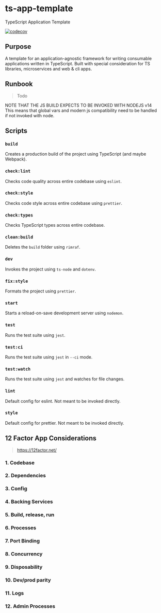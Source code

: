 # ts-app-template

TypeScript Application Template

[![codecov](codecov-icon-link)](codecov-repo-overview-link)

## Purpose

A template for an application-agnostic framework for writing consumable applications written in TypeScript. Built with special consideration for TS libraries, microservices and web & cli apps.

## Runbook

> Todo

NOTE THAT THE JS BUILD EXPECTS TO BE INVOKED WITH NODEJS v14
This means that global vars and modern js compatibility need to be handled if not invoked with node.

## Scripts

### `build`

Creates a production build of the project using TypeScript (and maybe Webpack).

### `check:lint`

Checks code quality across entire codebase using `eslint`.

### `check:style`

Checks code style across entire codebase using `prettier`.

### `check:types`

Checks TypeScript types across entire codebase.

### `clean:build`

Deletes the `build` folder using `rimraf`.

### `dev`

Invokes the project using `ts-node` and `dotenv`.

### `fix:style`

Formats the project using `prettier`.

### `start`

Starts a reload-on-save development server using `nodemon`.

### `test`

Runs the test suite using `jest`.

### `test:ci`

Runs the test suite using `jest` in `--ci` mode.

### `test:watch`

Runs the test suite using `jest` and watches for file changes.

### `lint`

Default config for eslint. Not meant to be invoked directly.

### `style`

Default config for prettier. Not meant to be invoked directly.

## 12 Factor App Considerations

> <https://12factor.net/>

### 1. Codebase

### 2. Dependencies

### 3. Config

### 4. Backing Services

### 5. Build, release, run

### 6. Processes

### 7. Port Binding

### 8. Concurrency

### 9. Disposability

### 10. Dev/prod parity

### 11. Logs

### 12. Admin Processes

[codecov-icon-link]: https://codecov.io/gh/matthew-gh-org/ts-app-template/branch/initial-setup/graph/badge.svg?token=NQZANEY90O
[codecov-repo-overview-link]: https://codecov.io/gh/matthew-gh-org/ts-app-template
